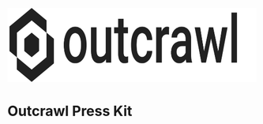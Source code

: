 <p align="center">
  <img height="150" src="https://raw.githubusercontent.com/outcrawl/presskit/master/logo/logo-text.png"/>
</p>

# Outcrawl Press Kit
